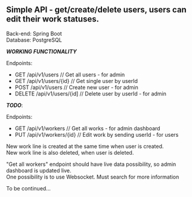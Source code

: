 ## Simple API - get/create/delete users, users can edit their work statuses.

Back-end: Spring Boot<br>
Database: PostgreSQL

***WORKING FUNCTIONALITY***

Endpoints:

- GET /api/v1/users // Get all users - for admin
- GET /api/v1/users/{id} // Get single user by userId
- POST /api/v1/users // Create new user - for admin
- DELETE /api/v1/users/{id] // Delete user by userId - for admin


***TODO***:

Endpoints:

- GET /api/v1/workers // Get all works - for admin dashboard
- PUT /api/v1/workers/{id} // Edit work by sending userId - for users 

New work line is created at the same time when user is created.<br>
New work line is also deleted, when user is deleted.

"Get all workers" endpoint should have live data possibility, so admin
dashboard is updated live. <br>
One possibility is to use Websocket. Must search for more information


To be continued...